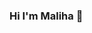### Hi I'm Maliha 👋

<!--
**maliha98/maliha98** is a ✨ _special_ ✨ repository because its `README.md` (this file) appears on your GitHub profile.

Here are some ideas to get you started:

- 🔭 I’m currently working on BuyPaintings Project
- 🌱 I’m currently learning Acrylic Pour Painting

